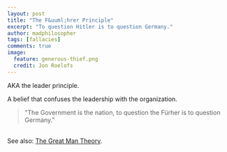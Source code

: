 ```yaml
---
layout: post
title: "The F&uuml;hrer Principle"
excerpt: "To question Hitler is to question Germany."
author: madphilosopher
tags: [fallacies]
comments: true
image:
  feature: generous-thief.png
  credit: Jon Roelofs
---
```


AKA the leader principle.

A belief that confuses the leadership with the organization.

> "The Government is the nation, to question the F&uuml;rher is to question Germany."

<br/> See also: [The Great Man Theory](/great-man-theory).
